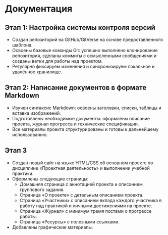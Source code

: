 # Документация
## Этап 1: Настройка системы контроля версий
- Создан репозиторий на GitHub/GitVerse на основе предоставленного шаблона.
- Освоены базовые команды Git: успешно выполнено клонирование репозитория, сделаны коммиты с осмысленными сообщениями и созданы ветки для работы 
  над проектом.
- Регулярно фиксируем изменения и синхронизируем локальное и удалённое хранилище.
## Этап 2: Написание документов в формате Markdown
- Изучен синтаксис Markdown: освоены заголовки, списки, таблицы и вставка изображений.
- Подготовлены необходимые документы: оформлены описание проекта, журнал прогресса и технические спецификации.
- Все материалы проекта структурированы и готовы к дальнейшему использованию.
 ## Этап 3
- Создан новый сайт на языке HTML/CSS об основном проекте по дисциплине «Проектная деятельность» и выполнении учебной практики.
- Оформлены следующие страницы:
  - Домашняя страница с аннотацией проекта и описанием группового  задания.
  - Страница «О проекте» с детальным описанием проекта.
  - Страница «Участники» с описанием вклада каждого участника в работу над практикой и 
  личными достижениями на проекте.
  - Страница «Журнал» с минимум тремя постами о прогрессе работы.
  - Страница «Ресурсы» с полезными ссылками.
- Добавлены графические материалы.
